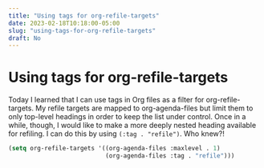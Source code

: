 ```yaml
---
title: "Using tags for org-refile-targets"
date: 2023-02-18T10:18:00-05:00
slug: "using-tags-for-org-refile-targets"
draft: No
---
```


# Using tags for org-refile-targets

Today I learned that I can use tags in Org files as a filter for org-refile-targets. My refile targets are mapped to org-agenda-files but limit them to only top-level headings in order to keep the list under control. Once in a while, though, I would like to make a more deeply nested heading available for refiling. I can do this by using `(:tag . "refile")`. Who knew?!

```lisp
(setq org-refile-targets '((org-agenda-files :maxlevel . 1)
                           (org-agenda-files :tag . "refile")))
```


[//]: # "Exported with love from a post written in Org mode"
[//]: # "- https://github.com/kaushalmodi/ox-hugo"